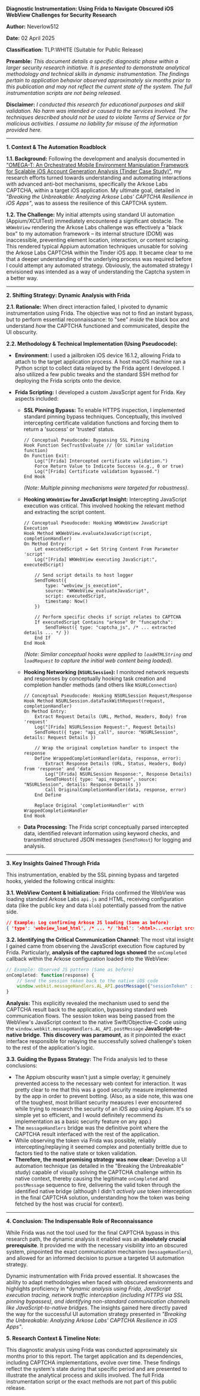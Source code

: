 
**Diagnostic Instrumentation: Using Frida to Navigate Obscured iOS WebView Challenges for Security Research**

**Author:** Neverlow512

**Date:** 02 April 2025

**Classification:** TLP:WHITE (Suitable for Public Release)

**Preamble:** *This document details a specific diagnostic phase within a larger security research initiative. It is presented to demonstrate analytical methodology and technical skills in dynamic instrumentation. The findings pertain to application behavior observed approximately six months prior to this publication and may not reflect the current state of the system. The full instrumentation scripts are not being released.*

**Disclaimer:** *I conducted this research for educational purposes and skill validation. No harm was intended or caused to the services involved. The techniques described should not be used to violate Terms of Service or for malicious activities. I assume no liability for misuse of the information provided here.*

---

**1. Context & The Automation Roadblock**

**1.1. Background:** Following the development and analysis documented in ["OMEGA-T: An Orchestrated Mobile Environment Manipulation Framework for Scalable iOS Account Generation Analysis (Tinder Case Study)"](https://github.com/Neverlow512/OMEGA-T-Research/blob/main/README.md), my research efforts turned towards understanding and automating interactions with advanced anti-bot mechanisms, specifically the Arkose Labs CAPTCHA, within a target iOS application. My ultimate goal, detailed in *"Breaking the Unbreakable: Analyzing Arkose Labs' CAPTCHA Resilience in iOS Apps"*, was to assess the resilience of this CAPTCHA system.

**1.2. The Challenge:** My initial attempts using standard UI automation (Appium/XCUITest) immediately encountered a significant obstacle. The `WKWebView` rendering the Arkose Labs challenge was effectively a "black box" to my automation framework – its internal structure (DOM) was inaccessible, preventing element location, interaction, or content scraping. This rendered typical Appium automation techniques unusable for solving the Arkose Labs CAPTCHA within the Tinder iOS app. It became clear to me that a deeper understanding of the underlying process was required before I could attempt any automated strategy. Obviously, the automated strategy I envisioned was intended as a way of understanding the Captcha system in a better way.

---

**2. Shifting Strategy: Dynamic Analysis with Frida**

**2.1. Rationale:** When direct interaction failed, I pivoted to dynamic instrumentation using Frida. The objective was not to find an instant bypass, but to perform essential reconnaissance: to "see" *inside* the black box and understand *how* the CAPTCHA functioned and communicated, despite the UI obscurity.

**2.2. Methodology & Technical Implementation (Using Pseudocode):**

*   **Environment:** I used a jailbroken iOS device 16.1.2, allowing Frida to attach to the target application process. A host macOS machine ran a Python script to collect data relayed by the Frida agent I developed. I also utilized a few public tweaks and the standard SSH method for deploying the Frida scripts onto the device.

*   **Frida Scripting:** I developed a custom JavaScript agent for Frida. Key aspects included:

    *   **SSL Pinning Bypass:** To enable HTTPS inspection, I implemented standard pinning bypass techniques. Conceptually, this involved intercepting certificate validation functions and forcing them to return a 'success' or 'trusted' status.

        ```pseudocode
        // Conceptual Pseudocode: Bypassing SSL Pinning
        Hook Function SecTrustEvaluate // (Or similar validation function)
        On Function Exit:
            Log("[Frida] Intercepted certificate validation.")
            Force Return Value to Indicate Success (e.g., 0 or true)
            Log("[Frida] Certificate validation bypassed.")
        End Hook
        ```
        *(Note: Multiple pinning mechanisms were targeted for robustness).*

    *   **Hooking `WKWebView` for JavaScript Insight:** Intercepting JavaScript execution was critical. This involved hooking the relevant method and extracting the script content.
        ```pseudocode
        // Conceptual Pseudocode: Hooking WKWebView JavaScript Execution
        Hook Method WKWebView.evaluateJavaScript(script, completionHandler)
        On Method Entry:
            Let executedScript = Get String Content From Parameter 'script'
            Log("[Frida] WKWebView executing JavaScript:", executedScript)
            
            // Send script details to host logger
            SendToHost({ 
                type: "webview_js_execution", 
                source: "WKWebView_evaluateJavaScript",
                script: executedScript, 
                timestamp: Now() 
            })
            
            // Perform specific checks if script relates to CAPTCHA
            If executedScript Contains "arkose" Or "funcaptcha":
                SendToHost({ type: "captcha_js", /* ... extracted details ... */ })
            End If
        End Hook
        ```
        *(Note: Similar conceptual hooks were applied to `loadHTMLString` and `loadRequest` to capture the initial web content being loaded).*

    *   **Hooking Networking (`NSURLSession`):** I monitored network requests and responses by conceptually hooking task creation and completion handler methods (and others like `NSURLConnection`)
    
        ```pseudocode
        // Conceptual Pseudocode: Hooking NSURLSession Request/Response
        Hook Method NSURLSession.dataTaskWithRequest(request, completionHandler)
        On Method Entry:
            Extract Request Details (URL, Method, Headers, Body) from 'request'
            Log("[Frida] NSURLSession Request:", Request Details)
            SendToHost({ type: "api_call", source: "NSURLSession", details: Request Details })

            // Wrap the original completion handler to inspect the response
            Define WrappedCompletionHandler(data, response, error):
                Extract Response Details (URL, Status, Headers, Body) from 'response' and 'data'
                Log("[Frida] NSURLSession Response:", Response Details)
                SendToHost({ type: "api_response", source: "NSURLSession", details: Response Details })
                Call OriginalCompletionHandler(data, response, error)
            End Define

            Replace Original 'completionHandler' with WrappedCompletionHandler
        End Hook
        ```

    *   **Data Processing:** The Frida script conceptually parsed intercepted data, identified relevant information using keyword checks, and transmitted structured JSON messages (`SendToHost`) for logging and analysis.

---

**3. Key Insights Gained Through Frida**

This instrumentation, enabled by the SSL pinning bypass and targeted hooks, yielded the following critical insights:

**3.1. WebView Content & Initialization:** Frida confirmed the WebView was loading standard Arkose Labs `api.js` and HTML, receiving configuration data (like the public key and data `blob`) potentially passed from the native side.

```json
// Example: Log confirming Arkose JS loading (Same as before)
{ 'type': 'webview_load_html', /* ... */ 'html': '<html>...<script src="https://[arkose_domain]/v2/[PUBLIC_KEY]/api.js">...</script>...</html>' /* ... */ }
```

**3.2. Identifying the Critical Communication Channel:** The most vital insight I gained came from observing the JavaScript execution flow captured by Frida. Particularly, **analysis of the captured logs showed** the `onCompleted` callback within the Arkose configuration loaded into the WebView:

```javascript
// Example: Observed JS pattern (Same as before)
onCompleted: function(response) {
    // Send the session token back to the native iOS code
    window.webkit.messageHandlers.AL_API.postMessage({"sessionToken" : response.token}); 
}
```
**Analysis:** This explicitly revealed the mechanism used to send the CAPTCHA result back to the application, bypassing standard web communication flows. The session token was being passed from the WebView's JavaScript context to the native Swift/Objective-C code using the `window.webkit.messageHandlers.AL_API.postMessage` **JavaScript-to-native bridge**. **This discovery was paramount**, as it pinpointed the exact interface responsible for relaying the successfully solved challenge's token to the rest of the application's logic.

**3.3. Guiding the Bypass Strategy:** The Frida analysis led to these conclusions:
*   The Appium obscurity wasn't just a simple overlay; it genuinely prevented access to the necessary web context for interaction. It was pretty clear to me that this was a good security measure implemented by the app in order to prevent botting. (Also, as a side note, this was one of the toughest, most brilliant security measures I ever encountered while trying to research the security of an iOS app using Appium. It's so simple yet so efficient, and I would definitely recommend its implementation as a basic security feature on any app.)
*   The `messageHandlers` bridge was the definitive point where the CAPTCHA result interfaced with the rest of the application.
*   While observing the token via Frida was possible, reliably intercepting/replaying it seemed complex and potentially brittle due to factors tied to the native state or token validation.
*   **Therefore, the most promising strategy was now clear:** Develop a UI automation technique (as detailed in the "Breaking the Unbreakable" study) capable of visually solving the CAPTCHA challenge within its native context, thereby causing the legitimate `onCompleted` and `postMessage` sequence to fire, delivering the valid token through the identified native bridge (although I didn't *actively use* token interception in the final CAPTCHA solution, understanding how the token was being fetched by the host was crucial for context).

---

**4. Conclusion: The Indispensable Role of Reconnaissance**

While Frida was not the tool used for the final CAPTCHA bypass in this research path, the dynamic analysis it enabled was an **absolutely crucial prerequisite**. It provided me with the necessary visibility into an obscured system, pinpointed the exact communication mechanism (`messageHandlers`), and allowed for an informed decision to pursue a targeted UI automation strategy.

Dynamic instrumentation with Frida proved essential. It showcases the ability to adapt methodologies when faced with obscured environments and highlights proficiency in **dynamic analysis using Frida, JavaScript execution tracing, network traffic interception (including HTTPS via SSL pinning bypasses), and identifying non-standard communication channels like JavaScript-to-native bridges*. The insights gained here directly paved the way for the successful UI automation strategy presented in *"Breaking the Unbreakable: Analyzing Arkose Labs' CAPTCHA Resilience in iOS Apps"*.

**5. Research Context & Timeline Note:**

This diagnostic analysis using Frida was conducted approximately six months prior to this report. The target application and its dependencies, including CAPTCHA implementations, evolve over time. These findings reflect the system's state during that specific period and are presented to illustrate the analytical process and skills involved. The full Frida instrumentation script or the exact methods are not part of this public release.
